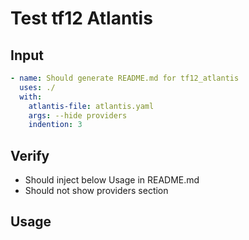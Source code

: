 # Test tf12 Atlantis

## Input

```yaml
- name: Should generate README.md for tf12_atlantis
  uses: ./
  with:
    atlantis-file: atlantis.yaml
    args: --hide providers
    indention: 3
```

## Verify

- Should inject below Usage in README.md
- Should not show providers section

## Usage

<!-- BEGIN_TF_DOCS -->
<!-- END_TF_DOCS -->